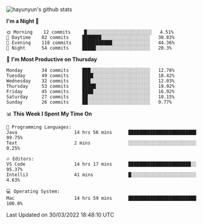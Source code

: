 
![hayunyun's github stats](https://github-readme-stats.vercel.app/api?username=hayunyun&show_icons=true)


<!--START_SECTION:waka-->
**I'm a Night 🦉** 

```text
🌞 Morning    12 commits     █░░░░░░░░░░░░░░░░░░░░░░░░   4.51% 
🌆 Daytime    82 commits     ███████░░░░░░░░░░░░░░░░░░   30.83% 
🌃 Evening    118 commits    ███████████░░░░░░░░░░░░░░   44.36% 
🌙 Night      54 commits     █████░░░░░░░░░░░░░░░░░░░░   20.3%

```
📅 **I'm Most Productive on Thursday** 

```text
Monday       34 commits     ███░░░░░░░░░░░░░░░░░░░░░░   12.78% 
Tuesday      49 commits     ████░░░░░░░░░░░░░░░░░░░░░   18.42% 
Wednesday    32 commits     ███░░░░░░░░░░░░░░░░░░░░░░   12.03% 
Thursday     53 commits     █████░░░░░░░░░░░░░░░░░░░░   19.92% 
Friday       45 commits     ████░░░░░░░░░░░░░░░░░░░░░   16.92% 
Saturday     27 commits     ██░░░░░░░░░░░░░░░░░░░░░░░   10.15% 
Sunday       26 commits     ██░░░░░░░░░░░░░░░░░░░░░░░   9.77%

```


📊 **This Week I Spent My Time On** 

```text
💬 Programming Languages: 
Java                     14 hrs 56 mins      █████████████████████████   99.75% 
Text                     2 mins              ░░░░░░░░░░░░░░░░░░░░░░░░░   0.25%

🔥 Editors: 
VS Code                  14 hrs 17 mins      ███████████████████████░░   95.37% 
IntelliJ                 41 mins             █░░░░░░░░░░░░░░░░░░░░░░░░   4.63%

💻 Operating System: 
Mac                      14 hrs 59 mins      █████████████████████████   100.0%

```


 Last Updated on 30/03/2022 18:48:10 UTC
<!--END_SECTION:waka-->

<!--
**hayunyun/hayunyun** is a ✨ _special_ ✨ repository because its `README.md` (this file) appears on your GitHub profile.

Here are some ideas to get you started:

- 🔭 I’m currently working on ...
- 🌱 I’m currently learning ...
- 👯 I’m looking to collaborate on ...
- 🤔 I’m looking for help with ...
- 💬 Ask me about ...
- 📫 How to reach me: ...
- 😄 Pronouns: ...
- ⚡ Fun fact: ...
-->
